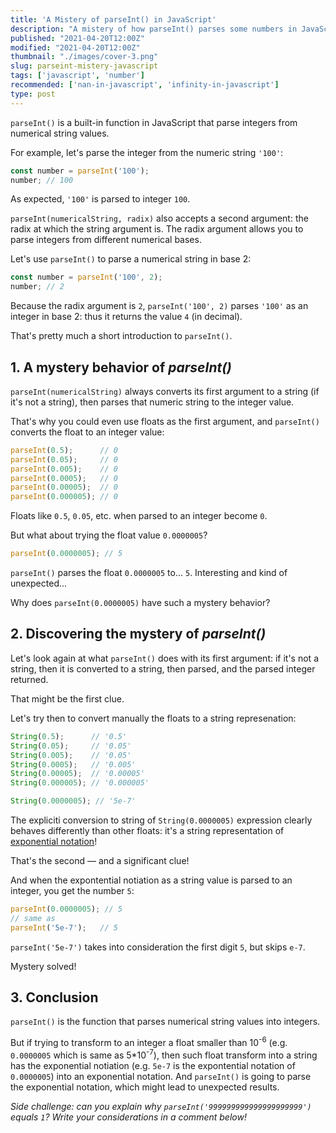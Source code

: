 ```yaml
---
title: 'A Mistery of parseInt() in JavaScript'
description: "A mistery of how parseInt() parses some numbers in JavaScript."
published: "2021-04-20T12:00Z"
modified: "2021-04-20T12:00Z"
thumbnail: "./images/cover-3.png"
slug: parseint-mistery-javascript
tags: ['javascript', 'number']
recommended: ['nan-in-javascript', 'infinity-in-javascript']
type: post
---
```


`parseInt()` is a built-in function in JavaScript that parse integers  from numerical string values.  

For example, let's parse the integer from the numeric string `'100'`:

```javascript
const number = parseInt('100');
number; // 100
```

As expected, `'100'` is parsed to integer `100`.  

`parseInt(numericalString, radix)` also accepts a second argument: the radix at which the string argument is. The radix argument allows you to parse integers from different
numerical bases.  

Let's use `parseInt()` to parse a numerical string in base 2:

```javascript
const number = parseInt('100', 2);
number; // 2
```

Because the radix argument is `2`, `parseInt('100', 2)` parses `'100'` as an integer in base 2: thus it returns the value `4` (in decimal).  

That's pretty much a short introduction to `parseInt()`.  

## 1. A mystery behavior of *parseInt()*

`parseInt(numericalString)` always converts its first argument to a string (if it's not a string), then parses that numeric string to the integer value.  

That's why you could even use floats as the first argument, and `parseInt()` converts the float to an integer value:

```javascript
parseInt(0.5);      // 0
parseInt(0.05);     // 0
parseInt(0.005);    // 0
parseInt(0.0005);   // 0
parseInt(0.00005);  // 0
parseInt(0.000005); // 0
```

Floats like `0.5`, `0.05`, etc. when parsed to an integer become `0`.  

But what about trying the float value `0.0000005`?  

```javascript
parseInt(0.0000005); // 5
```

`parseInt()` parses the float `0.0000005` to... `5`. Interesting and kind of unexpected...  

Why does `parseInt(0.0000005)` have such a mystery behavior?  

## 2. Discovering the mystery of *parseInt()*

Let's look again at what `parseInt()` does with its first argument: if it's not a string, then it is converted to a string, then parsed, and the parsed integer returned.  

That might be the first clue.  

Let's try then to convert manually the floats to a string represenation:

```javascript
String(0.5);      // '0.5'
String(0.05);     // '0.05'
String(0.005);    // '0.05'
String(0.0005);   // '0.005' 
String(0.00005);  // '0.00005'
String(0.000005); // '0.000005'

String(0.0000005); // '5e-7'
```

The expliciti conversion to string of `String(0.0000005)` expression clearly behaves differently than other floats: it's a string representation of [exponential notation](https://en.wikipedia.org/wiki/Scientific_notation)!

That's the second &mdash; and a significant clue!

And when the expontential notiation as a string value is parsed to an integer, you get the number `5`:

```javascript
parseInt(0.0000005); // 5
// same as
parseInt('5e-7');   // 5
```

`parseInt('5e-7')` takes into consideration the first digit `5`, but skips `e-7`.  

Mystery solved!

## 3. Conclusion

`parseInt()` is the function that parses numerical string values into integers. 

But if trying to transform to an integer a float smaller than 10<sup>-6</sup> (e.g. `0.0000005` which is same as 5*10<sup>-7</sup>), then such float transform into a string has the exponential notiation (e.g. `5e-7` is the expontential notation of `0.0000005`) into an exponential notation. And `parseInt()` is going to parse the exponential notation, which might lead to unexpected results.  

*Side challenge: can you explain why `parseInt('999999999999999999999')` equals `1`? Write your considerations in a comment below!*